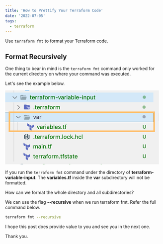 ```yaml
---
title: 'How to Prettify Your Terraform Code'
date: '2022-07-05'
tags:
  - terraform
---
```


Use `terraform fmt` to format your Terraform code.

## Format Recursively

One thing to bear in mind is the `terraform fmt` command only worked for the current directory on where your command was executed.

Let's see the example below.

![Terraform Subdirectory Screenshot](../../images/terraform-subdirectory.png)

If you run the `terraform fmt` command under the directory of **terraform-variable-input**. The **variables.tf** inside the **var** subdirectory will not be formatted.

How can we format the whole directory and all subdirectories?

We can use the flag **--recursive** when we run terraform fmt. Refer the full command below.

```bash
terraform fmt --recursive
```

I hope this post does provide value to you and see you in the next one.

Thank you.
